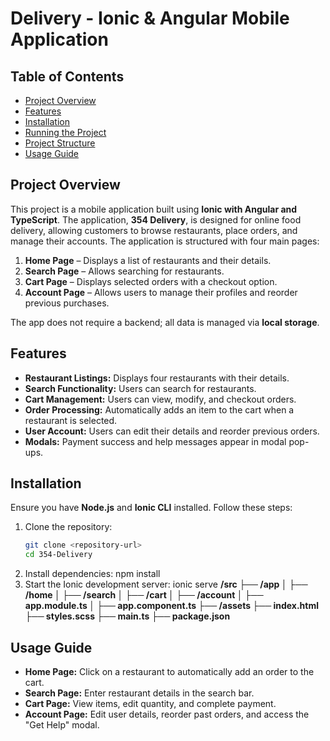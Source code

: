 # Delivery - Ionic & Angular Mobile Application

## Table of Contents
- [Project Overview](#project-overview)
- [Features](#features)
- [Installation](#installation)
- [Running the Project](#running-the-project)
- [Project Structure](#project-structure)
- [Usage Guide](#usage-guide)


## Project Overview
This project is a mobile application built using **Ionic with Angular and TypeScript**. The application, **354 Delivery**, is designed for online food delivery, allowing customers to browse restaurants, place orders, and manage their accounts. The application is structured with four main pages:
1. **Home Page** – Displays a list of restaurants and their details.
2. **Search Page** – Allows searching for restaurants.
3. **Cart Page** – Displays selected orders with a checkout option.
4. **Account Page** – Allows users to manage their profiles and reorder previous purchases.

The app does not require a backend; all data is managed via **local storage**.

## Features
- **Restaurant Listings:** Displays four restaurants with their details.
- **Search Functionality:** Users can search for restaurants.
- **Cart Management:** Users can view, modify, and checkout orders.
- **Order Processing:** Automatically adds an item to the cart when a restaurant is selected.
- **User Account:** Users can edit their details and reorder previous orders.
- **Modals:** Payment success and help messages appear in modal pop-ups.

## Installation
Ensure you have **Node.js** and **Ionic CLI** installed. Follow these steps:

1. Clone the repository:
   ```sh
   git clone <repository-url>
   cd 354-Delivery
2. Install dependencies:
    npm install
3. Start the Ionic development server:
   ionic serve
**/src
 ├── /app
 │   ├── /home
 │   ├── /search
 │   ├── /cart
 │   ├── /account
 │   ├── app.module.ts
 │   ├── app.component.ts
 ├── /assets
 ├── index.html
 ├── styles.scss
 ├── main.ts
 ├── package.json**

## Usage Guide
- **Home Page:** Click on a restaurant to automatically add an order to the cart.
- **Search Page:** Enter restaurant details in the search bar.
- **Cart Page:** View items, edit quantity, and complete payment.
- **Account Page:** Edit user details, reorder past orders, and access the "Get Help" modal.

